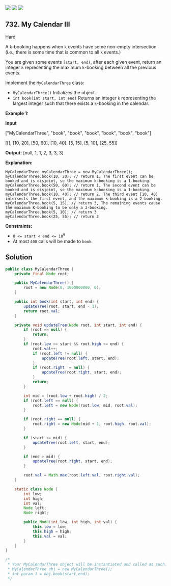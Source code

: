 [![](https://img.shields.io/github/stars/javadev/LeetCode-in-Java?label=Stars&style=flat-square)](https://github.com/javadev/LeetCode-in-Java)
[![](https://img.shields.io/github/forks/javadev/LeetCode-in-Java?label=Fork%20me%20on%20GitHub%20&style=flat-square)](https://github.com/javadev/LeetCode-in-Java/fork)
[![](https://img.shields.io/badge/-LeetCode%20in%20Kotlin-blue?style=flat-square)](https://github.com/javadev/LeetCode-in-Kotlin)

## 732\. My Calendar III

Hard

A `k`\-booking happens when `k` events have some non-empty intersection (i.e., there is some time that is common to all `k` events.)

You are given some events `[start, end)`, after each given event, return an integer `k` representing the maximum `k`\-booking between all the previous events.

Implement the `MyCalendarThree` class:

*   `MyCalendarThree()` Initializes the object.
*   `int book(int start, int end)` Returns an integer `k` representing the largest integer such that there exists a `k`\-booking in the calendar.

**Example 1:**

**Input** 

["MyCalendarThree", "book", "book", "book", "book", "book", "book"] 

[[], [10, 20], [50, 60], [10, 40], [5, 15], [5, 10], [25, 55]]

**Output:** [null, 1, 1, 2, 3, 3, 3]

**Explanation:** 

    MyCalendarThree myCalendarThree = new MyCalendarThree(); 
    myCalendarThree.book(10, 20); // return 1, The first event can be booked and is disjoint, so the maximum k-booking is a 1-booking. 
    myCalendarThree.book(50, 60); // return 1, The second event can be booked and is disjoint, so the maximum k-booking is a 1-booking. 
    myCalendarThree.book(10, 40); // return 2, The third event [10, 40) intersects the first event, and the maximum k-booking is a 2-booking. 
    myCalendarThree.book(5, 15); // return 3, The remaining events cause the maximum K-booking to be only a 3-booking. 
    myCalendarThree.book(5, 10); // return 3 
    myCalendarThree.book(25, 55); // return 3

**Constraints:**

*   <code>0 <= start < end <= 10<sup>9</sup></code>
*   At most `400` calls will be made to `book`.

## Solution

```java
public class MyCalendarThree {
    private final Node root;

    public MyCalendarThree() {
        root = new Node(0, 1000000000, 0);
    }

    public int book(int start, int end) {
        updateTree(root, start, end - 1);
        return root.val;
    }

    private void updateTree(Node root, int start, int end) {
        if (root == null) {
            return;
        }
        if (root.low >= start && root.high <= end) {
            root.val++;
            if (root.left != null) {
                updateTree(root.left, start, end);
            }
            if (root.right != null) {
                updateTree(root.right, start, end);
            }
            return;
        }

        int mid = (root.low + root.high) / 2;
        if (root.left == null) {
            root.left = new Node(root.low, mid, root.val);
        }

        if (root.right == null) {
            root.right = new Node(mid + 1, root.high, root.val);
        }

        if (start <= mid) {
            updateTree(root.left, start, end);
        }

        if (end > mid) {
            updateTree(root.right, start, end);
        }

        root.val = Math.max(root.left.val, root.right.val);
    }

    static class Node {
        int low;
        int high;
        int val;
        Node left;
        Node right;

        public Node(int low, int high, int val) {
            this.low = low;
            this.high = high;
            this.val = val;
        }
    }
}

/*
 * Your MyCalendarThree object will be instantiated and called as such:
 * MyCalendarThree obj = new MyCalendarThree();
 * int param_1 = obj.book(start,end);
 */
```